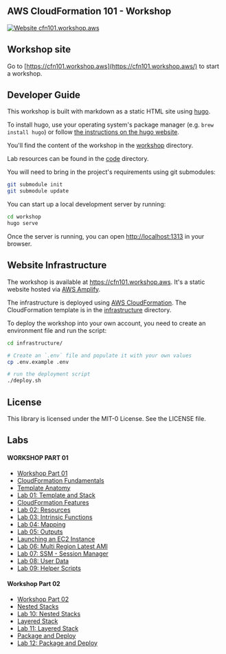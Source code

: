 ## AWS CloudFormation 101 - Workshop

[![Website cfn101.workshop.aws](https://img.shields.io/website-up-down-green-red/http/cfn101.workshop.aws.svg)](https://cfn101.workshop.aws/)

## Workshop site

Go to [https://cfn101.workshop.aws](https://cfn101.workshop.aws/) to start a workshop.

## Developer Guide

This workshop is built with markdown as a static HTML site using [hugo](http://gohugo.io).

To install hugo, use your operating system's package manager (e.g. `brew install hugo`) or follow [the instructions on the hugo website](https://gohugo.io/getting-started/installing).

You'll find the content of the workshop in the [workshop](./workshop) directory.

Lab resources can be found in the [code](code) directory.

You will need to bring in the project's requirements using git submodules:

```bash
git submodule init
git submodule update
```

You can start up a local development server by running:

```bash
cd workshop
hugo serve
```

Once the server is running, you can open <http://localhost:1313> in your browser.

## Website Infrastructure

The workshop is available at https://cfn101.workshop.aws. It's a static website
hosted via [AWS Amplify](https://aws.amazon.com/amplify/).

The infrastructure is deployed using [AWS CloudFormation](https://aws.amazon.com/cloudformation/). The CloudFormation template is in the [infrastructure](./infrastructure) directory.

To deploy the workshop into your own account, you need to create an environment file and run the script:

```bash
cd infrastructure/

# Create an `.env` file and populate it with your own values
cp .env.example .env

# run the deployment script
./deploy.sh
```

## License

This library is licensed under the MIT-0 License. See the LICENSE file.


## Labs 

#### WORKSHOP PART 01
- [Workshop Part 01](/workshop/content/30-workshop-part-01/_index.md)
- [CloudFormation Fundamentals](/workshop/content/30-workshop-part-01/10-cloudformation-fundamentals/_index.md)
- [Template Anatomy](/workshop/content/30-workshop-part-01/10-cloudformation-fundamentals/100-template-anatomy/_index.md)
- [Lab 01: Template and Stack](/workshop/content/30-workshop-part-01/10-cloudformation-fundamentals/200-lab-01-stack/_index.md)
- [CloudFormation Features](/workshop/content/30-workshop-part-01/20-cloudformation-features/_index.md)
- [Lab 02: Resources](/workshop/content/30-workshop-part-01/20-cloudformation-features/100-lab-02-resources/_index.md)
- [Lab 03: Intrinsic Functions](/workshop/content/30-workshop-part-01/20-cloudformation-features/200-lab-03-functions/_index.md)
- [Lab 04: Mapping](/workshop/content/30-workshop-part-01/20-cloudformation-features/300-lab-04-mappings/_index.md)
- [Lab 05: Outputs](/workshop/content/30-workshop-part-01/20-cloudformation-features/400-lab-05-outputs/_index.md)
- [Launching an EC2 Instance](/workshop/content/30-workshop-part-01/30-launching-ec2/_index.md)
- [Lab 06: Multi Region Latest AMI](/workshop/content/30-workshop-part-01/30-launching-ec2/100-lab-06-ami/_index.md)
- [Lab 07: SSM - Session Manager](/workshop/content/30-workshop-part-01/30-launching-ec2/200-lab-07-session-manager/_index.md)
- [Lab 08: User Data](/workshop/content/30-workshop-part-01/30-launching-ec2/300-lab-08-user-data/_index.md)
- [Lab 09: Helper Scripts](/workshop/content/30-workshop-part-01/30-launching-ec2/400-lab-09-helper-scripts/_index.md)

#### Workshop Part 02
- [Workshop Part 02](/workshop/content/40-workshop-part-02/_index.md)
- [Nested Stacks](/workshop/content/40-workshop-part-02/10-nested-stacks/100-lab-10-nested-stacks/_index.md)
- [Lab 10: Nested Stacks](/workshop/content/40-workshop-part-02/10-nested-stacks/_index.md)
- [Layered Stack](/workshop/content/40-workshop-part-02/20-layered-stack/_index.md)
- [Lab 11: Layered Stack](/workshop/content/40-workshop-part-02/20-layered-stack/100-lab-11-layered-stack/_index.md)
- [Package and Deploy](/workshop/content/40-workshop-part-02/30-package-and-deploy/_index.md)
- [Lab 12: Package and Deploy](/workshop/content/40-workshop-part-02/../50-next-steps/_index.md)